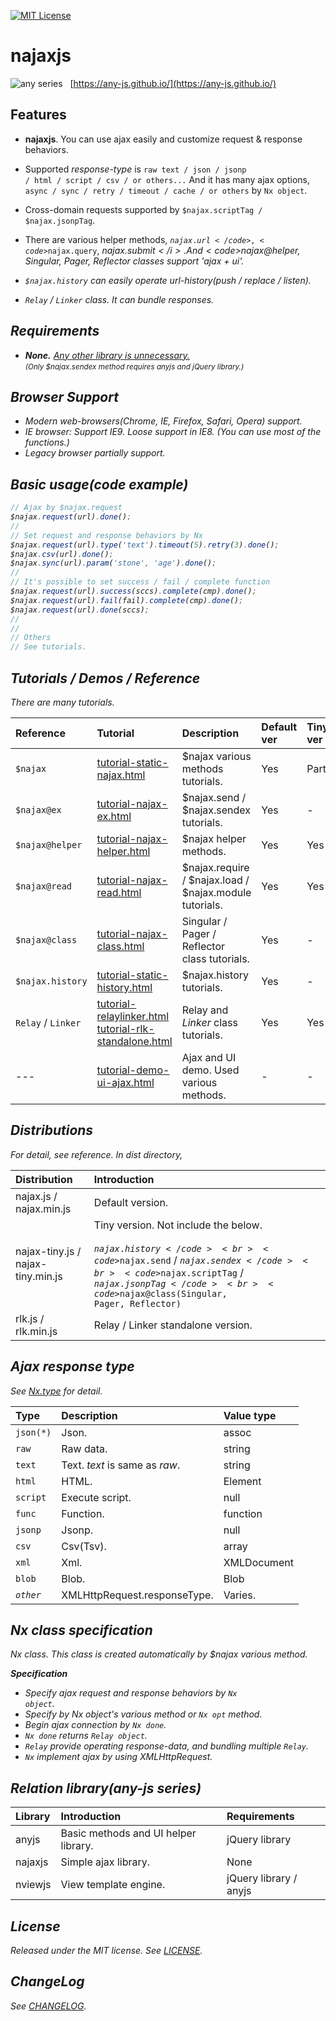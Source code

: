 [![MIT License](https://img.shields.io/badge/license-MIT-blue.svg?style=flat)](LICENSE)

najaxjs
======

![any series](https://any-js.github.io/assets/any_big.png) &nbsp; [https://any-js.github.io/](https://any-js.github.io/)


Features
------------

- <b>najaxjs</b>. You can use ajax easily and customize request & response behaviors.

- Supported _response-type_ is <code>raw text / json / jsonp / html / script / csv / or others...</code>
  And it has many ajax options, <code>async / sync / retry / timeout / cache / or others</code> by <code>Nx object</code>.

- Cross-domain requests supported by <code>$najax.scriptTag / $najax.jsonpTag</code>.

- There are various helper methods, <code>$najax.url</code>, <code>$najax.query</code>, <i>$najax.submit</i>.
  And <code>$najax@helper, Singular, Pager, Reflector classes</code> support 'ajax + ui'.

- <code>$najax.history</code> can easily operate url-history(push / replace / listen).

- <code>Relay</code> / <code>Linker</code> class. It can bundle responses.

Requirements
------------

- <b>None.</b>  <u>Any other library is unnecessary.</u><br>
   <small>(Only $najax.sendex method requires <i>anyjs</i> and <i>jQuery</i> library.)</small>

Browser Support
------------

- Modern web-browsers(Chrome, IE, Firefox, Safari, Opera) support.
- IE browser: Support IE9.  Loose support in IE8. (You can use most of the functions.)
- Legacy browser partially support.

Basic usage(code example)
------------

```javascript
// Ajax by $najax.request
$najax.request(url).done();
//
// Set request and response behaviors by Nx
$najax.request(url).type('text').timeout(5).retry(3).done();
$najax.csv(url).done();
$najax.sync(url).param('stone', 'age').done();
//
// It's possible to set success / fail / complete function
$najax.request(url).success(sccs).complete(cmp).done();
$najax.request(url).fail(fail).complete(cmp).done();
$najax.request(url).done(sccs);
//
//
// Others
// See tutorials.
```    

Tutorials / Demos / Reference
------------

There are many tutorials.

| Reference | Tutorial | Description | Default ver | Tiny ver | RLK ver |
|:---|:---|:---|:---|:---|:---|
| <code>$najax</code> | [tutorial-static-najax.html](https://any-js.github.io/any-js/najaxjs/docs/tutorial-static-najax.html) | $najax various methods tutorials. | Yes | Part | - |
| <code>$najax@ex</code> | [tutorial-najax-ex.html](https://any-js.github.io/any-js/najaxjs/docs/tutorial-najax-ex.html) | $najax.send / $najax.sendex tutorials. | Yes | - | - |
| <code>$najax@helper</code> | [tutorial-najax-helper.html](https://any-js.github.io/any-js/najaxjs/docs/tutorial-najax-helper.html) | $najax helper methods. | Yes | Yes | - |
| <code>$najax@read</code> | [tutorial-najax-read.html](https://any-js.github.io/any-js/najaxjs/docs/tutorial-najax-read.html) | $najax.require / $najax.load / $najax.module tutorials. | Yes | Yes | - |
| <code>$najax@class</code> | [tutorial-najax-class.html](https://any-js.github.io/any-js/najaxjs/docs/tutorial-najax-class.html) | Singular / Pager / Reflector class tutorials. | Yes | - | - |
| <code>$najax.history</code> | [tutorial-static-history.html](https://any-js.github.io/any-js/najaxjs/docs/tutorial-static-history.html) | $najax.history tutorials. | Yes | - | - |
| <code>Relay</code> / <code>Linker</code> | [tutorial-relaylinker.html](https://any-js.github.io/any-js/najaxjs/docs/tutorial-relaylinker.html) <br> [tutorial-rlk-standalone.html](https://any-js.github.io/any-js/najaxjs/docs/tutorial-rlk-standalone.html) | Relay and <i>Linker</i> class tutorials. | Yes | Yes | Yes |
| --- | [tutorial-demo-ui-ajax.html](https://any-js.github.io/any-js/najaxjs/docs/tutorial-demo-ui-ajax.html) | Ajax and UI demo. Used various methods. | - | - | - |


Distributions
------------

For detail, see reference. In <i>dist</i> directory,

| Distribution | Introduction |
|:---|:---|
| najax.js / najax.min.js | Default version. |
| najax-tiny.js / najax-tiny.min.js | Tiny version. Not include the below.<br><br><code>$najax.history</code><br><code>$najax.send</code> / <code>$najax.sendex</code><br><code>$najax.scriptTag</code> / <code>$najax.jsonpTag</code><br><code>$najax@class(Singular, Pager, Reflector)</code> |
| rlk.js / rlk.min.js | Relay / Linker standalone version. |


<a id="response-type"></a>

Ajax response type
------------

See [Nx.type](Nx.html#type__anchor) for detail.

| Type | Description | Value type |
|:---|:---|:---|
| <code>json(*)</code> | Json. | assoc |
| <code>raw</code> | Raw data. | string |
| <code>text</code> | Text. <i>text</i> is same as <i>raw</i>. | string |
| <code>html</code> | HTML. | Element |
| <code>script</code> | Execute script. | null |
| <code>func</code> | Function. | function |
| <code>jsonp</code> | Jsonp. | null |
| <code>csv</code> | Csv(Tsv). | array |
| <code>xml</code> | Xml. | XMLDocument |
| <code>blob</code> | Blob. | Blob |
| <code><i>other</i></code> | XMLHttpRequest.responseType. | Varies. |


Nx class specification
------------

Nx class. This class is created automatically by $najax various method.

 <b>Specification</b><br>
 - Specify ajax request and response behaviors by <code>Nx object</code>.
 - Specify by Nx object's various method or <code>Nx <i>opt</i></code> method.
 - Begin ajax connection by <code>Nx <i>done</i></code>.
 - <code>Nx <i>done</i></code> returns <code>Relay object</code>.
 - <code>Relay</code> provide operating response-data, and bundling multiple <code>Relay</code>.
 - <code>Nx</code> implement ajax by using <i>XMLHttpRequest</i>.

Relation library(any-js series)
------------

| Library | Introduction | Requirements |
|:---|:---|:---|
| anyjs | Basic methods and UI helper library. | jQuery library |
| najaxjs | Simple ajax library. | None |
| nviewjs | View template engine. | jQuery library / anyjs |

License
------------

Released under the MIT license. See [LICENSE](./LICENSE).

ChangeLog
------------

See [CHANGELOG](./CHANGELOG.md).
